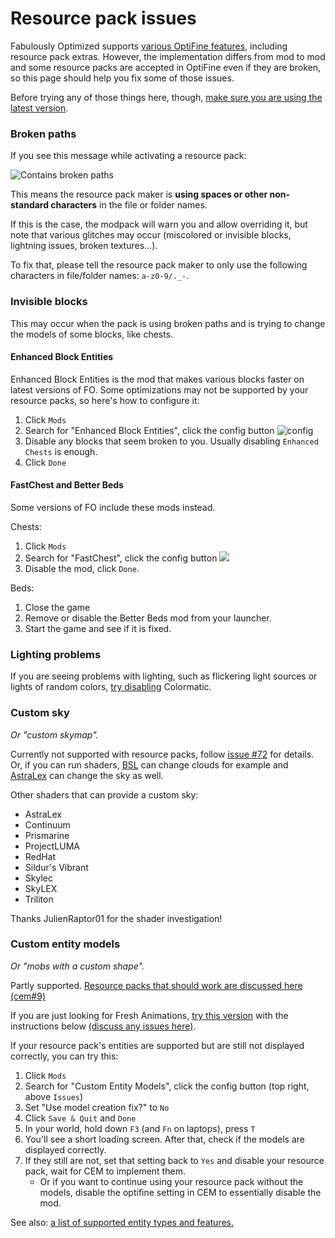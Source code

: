 # Resource pack issues

Fabulously Optimized supports [various OptiFine features](give-up-optifine.md), including resource pack extras. However, the implementation differs from mod to mod and some resource packs are accepted in OptiFine even if they are broken, so this page should help you fix some of those issues.

Before trying any of those things here, though, [make sure you are using the latest version](update-instructions.md).

### Broken paths

If you see this message while activating a resource pack:

![Contains broken paths](https://i.ibb.co/26cMtqr/Screenshot-20211116-191457.png)

This means the resource pack maker is **using spaces or other non-standard characters** in the file or folder names.

If this is the case, the modpack will warn you and allow overriding it, but note that various glitches may occur (miscolored or invisible blocks, lightning issues, broken textures...).

To fix that, please tell the resource pack maker to only use the following characters in file/folder names: `a-z0-9/._-`.

### Invisible blocks

This may occur when the pack is using broken paths and is trying to change the models of some blocks, like chests.

#### Enhanced Block Entities

Enhanced Block Entities is the mod that makes various blocks faster on latest versions of FO. Some optimizations may not be supported by your resource packs, so here's how to configure it:

1. Click `Mods`
2. Search for "Enhanced Block Entities", click the config button ![config](https://i.ibb.co/j35cBtn/image.png)
3. Disable any blocks that seem broken to you. Usually disabling `Enhanced Chests` is enough.
4. Click `Done`

#### FastChest and Better Beds

Some versions of FO include these mods instead.

Chests:

1. Click `Mods`
2. Search for "FastChest", click the config button ![](https://i.ibb.co/j35cBtn/image.png)
3. Disable the mod, click `Done`.

Beds:

1. Close the game
2. Remove or disable the Better Beds mod from your launcher.
3. Start the game and see if it is fixed.

### Lighting problems

If you are seeing problems with lighting, such as flickering light sources or lights of random colors, [try disabling](disabling-mods.md) Colormatic.

### Custom sky

_Or "custom skymap"._

Currently not supported with resource packs, follow [issue #72](https://github.com/Fabulously-Optimized/fabulously-optimized/issues/72) for details. Or, if you can run shaders, [BSL](https://bitslablab.com/bslshaders/) can change clouds for example and [AstraLex](https://www.curseforge.com/minecraft/customization/astralex-shader-bsl-edit) can change the sky as well.

Other shaders that can provide a custom sky:

* AstraLex
* Continuum
* Prismarine
* ProjectLUMA
* RedHat
* Sildur's Vibrant
* Skylec
* SkyLEX
* Triliton

Thanks JulienRaptor01 for the shader investigation!

### Custom entity models

_Or "mobs with a custom shape"._

Partly supported. [Resource packs that should work are discussed here (cem#9)](https://github.com/dorianpb/cem/issues/9)

If you are just looking for Fresh Animations, [try this version](https://www.curseforge.com/minecraft/texture-packs/fresh-animations/files/3705824) with the instructions below [(discuss any issues here)](https://github.com/dorianpb/cem/issues/11).

If your resource pack's entities are supported but are still not displayed correctly, you can try this:

1. Click `Mods`
2. Search for "Custom Entity Models", click the config button (top right, above `Issues`)
3. Set "Use model creation fix?" to `No`
4. Click `Save & Quit` and `Done`
5. In your world, hold down `F3` (and `Fn` on laptops), press `T`
6. You'll see a short loading screen. After that, check if the models are displayed correctly.
7. If they still are not, set that setting back to `Yes` and disable your resource pack, wait for CEM to implement them.
   * Or if you want to continue using your resource pack without the models, disable the optifine setting in CEM to essentially disable the mod.

See also: [a list of supported entity types and features.](https://github.com/dorianpb/cem#differences)
